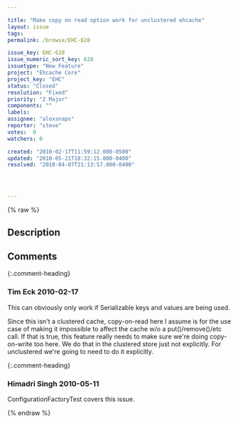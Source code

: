 ```yaml
---

title: "Make copy on read option work for unclustered ehcache"
layout: issue
tags: 
permalink: /browse/EHC-628

issue_key: EHC-628
issue_numeric_sort_key: 628
issuetype: "New Feature"
project: "Ehcache Core"
project_key: "EHC"
status: "Closed"
resolution: "Fixed"
priority: "2 Major"
components: ""
labels: 
assignee: "alexsnaps"
reporter: "steve"
votes:  0
watchers: 0

created: "2010-02-17T11:59:12.000-0500"
updated: "2010-05-21T18:32:15.000-0400"
resolved: "2010-04-07T21:13:57.000-0400"




---
```


{% raw %}

## Description

<div markdown="1" class="description">



</div>

## Comments


{:.comment-heading}
### **Tim Eck** <span class="date">2010-02-17</span>

<div markdown="1" class="comment">

This can obviously only work if Serializable keys and values are being used. 

Since this isn't a clustered cache, copy-on-read here I assume is for the use case of making it impossible to affect the cache w/o a put()/remove()/etc call. If that is true, this feature really needs to make sure we're doing copy-on-write too here. We do that in the clustered store just not explicitly. For unclustered we're going to need to do it explicitly. 



</div>


{:.comment-heading}
### **Himadri Singh** <span class="date">2010-05-11</span>

<div markdown="1" class="comment">

ConfigurationFactoryTest covers this issue.

</div>



{% endraw %}
